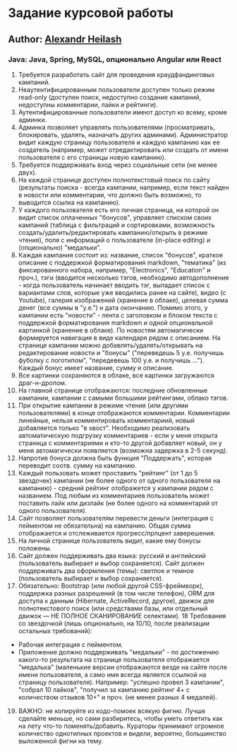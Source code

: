 # Задание курсовой работы
## Author: [Alexandr Heilash](https://www.linkedin.com/in/alexandr-heilash-6b0055173/)  
### Java: Java, Spring, MySQL, опционально Angular или React


1. Требуется разработать сайт для проведения краудфандинговых кампаний.
2. Неаутентифицированным пользователи доступен только режим read-only (доступен поиск, недоступно создание кампаний, недоступны комментарии, лайки и рейтинги).
3. Аутентифицированные пользователи имеют доступ ко всему, кроме админки.
4. Админка позволяет управлять пользователями (просматривать, блокировать, удалять, назначать других админами). Администратор видит каждую страницу пользователя и каждую кампанию как ее создатель (например, может отредактировать или создать от имени пользователя с его страницы новую кампанию).
5. Требуется поддерживать вход через социальные сети (не менее двух).
6. На каждой странице доступен полнотекстовый поиск по сайту (результаты поиска - всегда кампании, например, если текст найден в новости или комментарии, что должно быть возможно, то выводится ссылка на кампанию).
7. У каждого пользователя есть его личная страница, на которой он видит список оплаченных "бонусов", управляет списком своих кампаний (таблица с фильтраций и сортировками, возможность создать/удалить/редактировать кампанию/открыть в режиме чтения), поля с информаций о пользователе (in-place editing) и (опционально) "медальки".
8. Каждая кампания состоит из: название, список "бонусов", краткое описание с поддержкой форматирования markdown, "тематика" (из фиксированного набора, например, "Electronics", "Education" и проч.), тэги (вводится несколько тэгов, необходимо автодополнение - когда пользователь начинает вводить тэг, выпадает список с вариантами слов, которые уже вводились ранее на сайте), видео (с Youtube), галерия изображений (хранение в облаке), целевая сумма денег (все суммы в "у.е.") и дата окончанию. Помимо этого, у кампании есть "новости" - лента с заголовком и блоком текста с поддержкой форматирования markdown и одной опциональной картинкой (хранение в облаке). По новостям автомагически формируется навигация в виде календаря рядом с описанием. На странице кампании можно добавлять/удалять/открывать на редактирование новости и "бонусы" ("переведешь 5 у.е. получишь фуболку с логотипом", "передевешь 100 у.е. и получишь ..."). Каждый бонус имеет название, сумму и описание.
9. Все картинки сохраняются в облаке, все картинки загружаются драг-н-дропом.
10. На главной странице отображаются: последние обновленные кампании, кампании с самыми большими рейтингами, облако тэгов.
11. При открытие кампании в режиме чтения (или другими пользователями) в конце отображаются комментарии. Комментарии линейные, нельзя комментировать комментариий, новый добавляется только "в хвост". Необходимо реализовать автоматическую подгрузку комментариев - если у меня открыта страница с комментариями и кто-то другой добавляет новый, он у меня автомагически появляется (возможна задержка в 2-5 секунд).
12. Напротив бонуса должна быть функция "Поддержать", которая переводит соотв. сумму на кампанию.
13. Каждый пользовать может проставить "рейтинг" (от 1 до 5 звездочек) кампании (не более одного от одного пользователя на кампанию) - средний рейтинг отображется у кампании рядом с названием. Под любым из комментариев пользователь может поставить лайк или дизлайк (не более одного на комментарий от одного пользователя).
14. Сайт позволяет пользователям перевести деньги (интеграция с пейментом не обязательна) на кампанию. Общая сумма отображается и отслеживается прогресс/прлцент заверешения.
15. На личной странице пользователь видит, какие ему бонусы положены.
16. Сайт должен поддерживать два языка: русский и английский (пользователь выбирает и выбор сохраняется). Сайт должен поддерживать два оформления (темы): светлое и темное (пользователь выбирает и выбор сохраняется).
17. Обязательно: Bootstrap (или любой другой CSS-фреймворк), поддержка разных разрешений (в том числе телефон), ORM для доступа к данным (Hibernate, ActiveRecord, другое), движок для полнотекстового поиск (или средствами базы, или отдельный движок — НЕ ПОЛНОЕ СКАНИРОВАНИЕ селектами).
18 Требования со звездочкой (лишь опционально, на 10/10, после реализации остальных требований):
* Рабочая интеграция с пейментом.
* Приложение должно поддерживать "медальки" - по достижению какого-то результата на странице пользователя отображается "медалька" (маленькие версии отображаются везде на сайте после имени пользователя, а само имя всегда является ссылкой на страницу пользователя). Например: "успешно провел 3 кампании", "собрал 10 лайков", "получил за кампанию рейтинг 4+ с количеством отзывов 10+" и проч. (не менее разных 4 медалей).
19. ВАЖНО: не копируйте из кодо-помоек всякую фигню. Лучше сделайте меньше, но сами разбиритесь, чтобы уметь ответить как на лету что-то поменять/добавить. Кураторы принимают огромное количество однотипных проектов и видели, вероятно, большинство выложенной фигни на тему.
